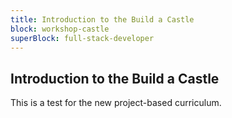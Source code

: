 ```yaml
---
title: Introduction to the Build a Castle
block: workshop-castle
superBlock: full-stack-developer
---
```


## Introduction to the Build a Castle

This is a test for the new project-based curriculum.
